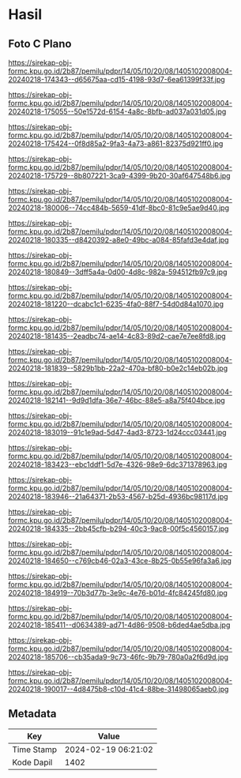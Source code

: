 # Hasil

## Foto C Plano

https://sirekap-obj-formc.kpu.go.id/2b87/pemilu/pdpr/14/05/10/20/08/1405102008004-20240218-174343--d65675aa-cd15-4198-93d7-6ea61399f33f.jpg

https://sirekap-obj-formc.kpu.go.id/2b87/pemilu/pdpr/14/05/10/20/08/1405102008004-20240218-175055--50e1572d-6154-4a8c-8bfb-ad037a031d05.jpg

https://sirekap-obj-formc.kpu.go.id/2b87/pemilu/pdpr/14/05/10/20/08/1405102008004-20240218-175424--0f8d85a2-9fa3-4a73-a861-82375d921ff0.jpg

https://sirekap-obj-formc.kpu.go.id/2b87/pemilu/pdpr/14/05/10/20/08/1405102008004-20240218-175729--8b807221-3ca9-4399-9b20-30af647548b6.jpg

https://sirekap-obj-formc.kpu.go.id/2b87/pemilu/pdpr/14/05/10/20/08/1405102008004-20240218-180006--74cc484b-5659-41df-8bc0-81c9e5ae9d40.jpg

https://sirekap-obj-formc.kpu.go.id/2b87/pemilu/pdpr/14/05/10/20/08/1405102008004-20240218-180335--d8420392-a8e0-49bc-a084-85fafd3e4daf.jpg

https://sirekap-obj-formc.kpu.go.id/2b87/pemilu/pdpr/14/05/10/20/08/1405102008004-20240218-180849--3dff5a4a-0d00-4d8c-982a-594512fb97c9.jpg

https://sirekap-obj-formc.kpu.go.id/2b87/pemilu/pdpr/14/05/10/20/08/1405102008004-20240218-181220--dcabc1c1-6235-4fa0-88f7-54d0d84a1070.jpg

https://sirekap-obj-formc.kpu.go.id/2b87/pemilu/pdpr/14/05/10/20/08/1405102008004-20240218-181435--2eadbc74-ae14-4c83-89d2-cae7e7ee8fd8.jpg

https://sirekap-obj-formc.kpu.go.id/2b87/pemilu/pdpr/14/05/10/20/08/1405102008004-20240218-181839--5829b1bb-22a2-470a-bf80-b0e2c14eb02b.jpg

https://sirekap-obj-formc.kpu.go.id/2b87/pemilu/pdpr/14/05/10/20/08/1405102008004-20240218-182141--9d9d1dfa-36e7-46bc-88e5-a8a75f404bce.jpg

https://sirekap-obj-formc.kpu.go.id/2b87/pemilu/pdpr/14/05/10/20/08/1405102008004-20240218-183019--91c1e9ad-5d47-4ad3-8723-1d24ccc03441.jpg

https://sirekap-obj-formc.kpu.go.id/2b87/pemilu/pdpr/14/05/10/20/08/1405102008004-20240218-183423--ebc1ddf1-5d7e-4326-98e9-6dc371378963.jpg

https://sirekap-obj-formc.kpu.go.id/2b87/pemilu/pdpr/14/05/10/20/08/1405102008004-20240218-183946--21a64371-2b53-4567-b25d-4936bc98117d.jpg

https://sirekap-obj-formc.kpu.go.id/2b87/pemilu/pdpr/14/05/10/20/08/1405102008004-20240218-184335--2bb45cfb-b294-40c3-9ac8-00f5c4560157.jpg

https://sirekap-obj-formc.kpu.go.id/2b87/pemilu/pdpr/14/05/10/20/08/1405102008004-20240218-184650--c769cb46-02a3-43ce-8b25-0b55e96fa3a6.jpg

https://sirekap-obj-formc.kpu.go.id/2b87/pemilu/pdpr/14/05/10/20/08/1405102008004-20240218-184919--70b3d77b-3e9c-4e76-b01d-4fc84245fd80.jpg

https://sirekap-obj-formc.kpu.go.id/2b87/pemilu/pdpr/14/05/10/20/08/1405102008004-20240218-185411--d0634389-ad71-4d86-9508-b6ded4ae5dba.jpg

https://sirekap-obj-formc.kpu.go.id/2b87/pemilu/pdpr/14/05/10/20/08/1405102008004-20240218-185706--cb35ada9-9c73-46fc-9b79-780a0a2f6d9d.jpg

https://sirekap-obj-formc.kpu.go.id/2b87/pemilu/pdpr/14/05/10/20/08/1405102008004-20240218-190017--4d8475b8-c10d-41c4-88be-31498065aeb0.jpg


## Metadata

| Key        | Value               |
| ---------- | ------------------- |
| Time Stamp | 2024-02-19 06:21:02 |
| Kode Dapil | 1402                |



